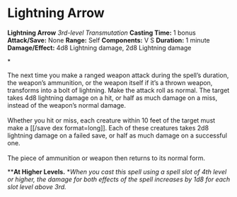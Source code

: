 # Lightning Arrow

**Lightning Arrow**
_3rd-level Transmutation_
**Casting Time:** 1 bonus
**Attack/Save:** None
**Range:** Self
**Components:** V S
**Duration:** 1 minute
**Damage/Effect:** 4d8 Lightning damage, 2d8 Lightning damage

*<p>The next time you make a ranged weapon attack during the spell’s duration, the weapon’s ammunition, or the weapon itself if it’s a thrown weapon, transforms into a bolt of lightning. Make the attack roll as normal. The target takes 4d8 lightning damage on a hit, or half as much damage on a miss, instead of the weapon’s normal damage.<br /><br />Whether you hit or miss, each creature within 10 feet of the target must make a [[/save dex format=long]]. Each of these creatures takes 2d8 lightning damage on a failed save, or half as much damage on a successful one.<br /><br />The piece of ammunition or weapon then returns to its normal form. 

****At Higher Levels.** **When you cast this spell using a spell slot of 4th level or higher, the damage for both effects of the spell increases by 1d8 for each slot level above 3rd.</p>*